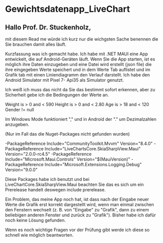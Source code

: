 # Gewichtsdatenapp_LiveChart

Hallo Prof. Dr. Stuckenholz,
-------------------------------
mit diesem Read me würde ich kurz nur die wichgsten Sache benennen die Sie brauchen damit alles läuft.

Kurzfassung was ich gemacht habe.
Ich habe mit .NET MAUI eine App entwickelt, die auf Android-Geräten läuft. Wenn Sie die App starten, ist es möglich ihre Daten einzugeben und eine Datei wird erstellt (json file) die ihre eingegeben Werte speichert und in dem Werte Tab auflistet und im Grafik tab mit einen Liniendiagramm den Verlauf darstellt. 
Ich habe den Android Simulator mit Pixel 7- Api35 als Simulator genutzt.

Ich weiß ich muss das nicht da Sie das bestimmt sofort erkennen, aber zu Sicherheit gebe ich die Bedingungen der Werte an. 

Weight is > 0 and < 590 
Height is > 0 and < 2.80
Age is > 18 and < 120
Gender != null
 
Im Windows Mode funktioniert "," und in Android der "." um Dezimalzahlen anzugeben.

(Nur im Fall das die Nuget-Packages nicht gefunden wurden)

-PackageReference Include="CommunityToolkit.Mvvm" Version="8.4.0" 
-PackageReference Include="LiveChartsCore.SkiaSharpView.Maui" Version="2.0.0-rc4.5" 
-PackageReference Include="Microsoft.Maui.Controls" Version="$(MauiVersion)" 
-PackageReference Include="Microsoft.Extensions.Logging.Debug" Version="9.0.0" 

Diese Packages habe ich benutzt und bei LiveChartCore.SkiaSharpView.Maui beachten Sie das es sich um ein Prerelease handelt deswegen include prerelease.

Ein Problem, das meine App noch hat, ist dass nach der Eingabe neuer Werte die Grafik erst korrekt dargestellt wird, wenn man einmal zwischen den Fenstern wechselt (z. B. von "Eingabe" zu "Grafik", dann zu einem beliebigen anderen Fenster und zurück zu "Grafik"). Bisher habe ich dafür noch keine Lösung gefunden.

Wenn es noch wichtige Fragen vor der Prüfung gibt werde ich diese so schnell wie möglich beantworten.











